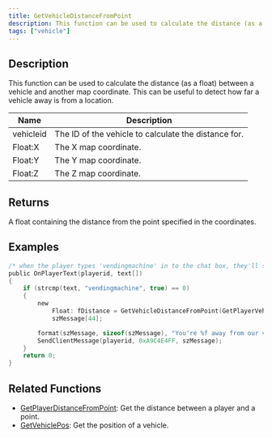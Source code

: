 ```yaml
---
title: GetVehicleDistanceFromPoint
description: This function can be used to calculate the distance (as a float) between a vehicle and another map coordinate.
tags: ["vehicle"]
---
```


<VersionWarn version='SA-MP 0.3c R3' />

## Description

This function can be used to calculate the distance (as a float) between a vehicle and another map coordinate. This can be useful to detect how far a vehicle away is from a location.

| Name      | Description                                          |
| --------- | ---------------------------------------------------- |
| vehicleid | The ID of the vehicle to calculate the distance for. |
| Float:X   | The X map coordinate.                                |
| Float:Y   | The Y map coordinate.                                |
| Float:Z   | The Z map coordinate.                                |

## Returns

A float containing the distance from the point specified in the coordinates.

## Examples

```c
/* when the player types 'vendingmachine' in to the chat box, they'll see this.*/
public OnPlayerText(playerid, text[])
{
    if (strcmp(text, "vendingmachine", true) == 0)
    {
        new
            Float: fDistance = GetVehicleDistanceFromPoint(GetPlayerVehicleID(playerid), 237.9, 115.6, 1010.2),
            szMessage[44];

        format(szMessage, sizeof(szMessage), "You're %f away from our vending machine.", fDistance);
        SendClientMessage(playerid, 0xA9C4E4FF, szMessage);
    }
    return 0;
}
```

## Related Functions

- [GetPlayerDistanceFromPoint](GetPlayerDistanceFromPoint.md): Get the distance between a player and a point.
- [GetVehiclePos](GetVehiclePos.md): Get the position of a vehicle.
